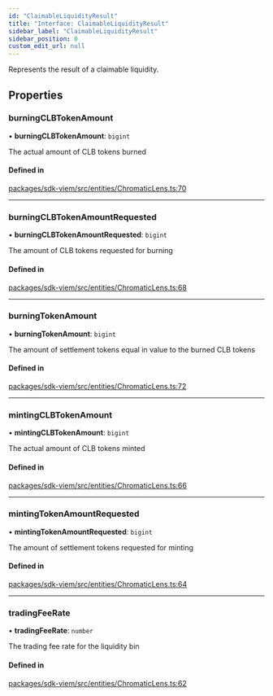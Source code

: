 ```yaml
---
id: "ClaimableLiquidityResult"
title: "Interface: ClaimableLiquidityResult"
sidebar_label: "ClaimableLiquidityResult"
sidebar_position: 0
custom_edit_url: null
---
```


Represents the result of a claimable liquidity.

## Properties

### burningCLBTokenAmount

• **burningCLBTokenAmount**: `bigint`

The actual amount of CLB tokens burned

#### Defined in

[packages/sdk-viem/src/entities/ChromaticLens.ts:70](https://github.com/chromatic-protocol/sdk/blob/9e3330a/packages/sdk-viem/src/entities/ChromaticLens.ts#L70)

___

### burningCLBTokenAmountRequested

• **burningCLBTokenAmountRequested**: `bigint`

The amount of CLB tokens requested for burning

#### Defined in

[packages/sdk-viem/src/entities/ChromaticLens.ts:68](https://github.com/chromatic-protocol/sdk/blob/9e3330a/packages/sdk-viem/src/entities/ChromaticLens.ts#L68)

___

### burningTokenAmount

• **burningTokenAmount**: `bigint`

The amount of settlement tokens equal in value to the burned CLB tokens

#### Defined in

[packages/sdk-viem/src/entities/ChromaticLens.ts:72](https://github.com/chromatic-protocol/sdk/blob/9e3330a/packages/sdk-viem/src/entities/ChromaticLens.ts#L72)

___

### mintingCLBTokenAmount

• **mintingCLBTokenAmount**: `bigint`

The actual amount of CLB tokens minted

#### Defined in

[packages/sdk-viem/src/entities/ChromaticLens.ts:66](https://github.com/chromatic-protocol/sdk/blob/9e3330a/packages/sdk-viem/src/entities/ChromaticLens.ts#L66)

___

### mintingTokenAmountRequested

• **mintingTokenAmountRequested**: `bigint`

The amount of settlement tokens requested for minting

#### Defined in

[packages/sdk-viem/src/entities/ChromaticLens.ts:64](https://github.com/chromatic-protocol/sdk/blob/9e3330a/packages/sdk-viem/src/entities/ChromaticLens.ts#L64)

___

### tradingFeeRate

• **tradingFeeRate**: `number`

The trading fee rate for the liquidity bin

#### Defined in

[packages/sdk-viem/src/entities/ChromaticLens.ts:62](https://github.com/chromatic-protocol/sdk/blob/9e3330a/packages/sdk-viem/src/entities/ChromaticLens.ts#L62)
